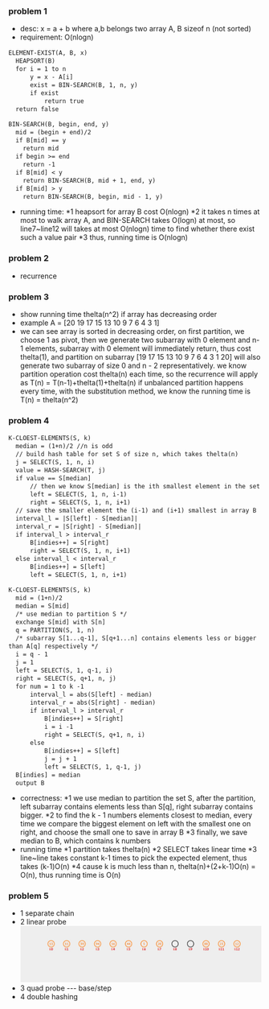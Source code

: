 ### problem 1
+ desc: x = a + b where a,b belongs two array A, B sizeof n (not sorted)
+ requirement: O(nlogn)
```
ELEMENT-EXIST(A, B, x)
  HEAPSORT(B)
  for i = 1 to n
      y = x - A[i]
      exist = BIN-SEARCH(B, 1, n, y)
      if exist
          return true
  return false
```
```
BIN-SEARCH(B, begin, end, y)
  mid = (begin + end)/2
  if B[mid] == y
    return mid
  if begin >= end
    return -1
  if B[mid] < y
    return BIN-SEARCH(B, mid + 1, end, y)
  if B[mid] > y
    return BIN-SEARCH(B, begin, mid - 1, y)
```
+ running time:
*1 heapsort for array B cost O(nlogn)
*2 it takes n times at most to walk array A, and BIN-SEARCH takes O(logn) at most, so line7~line12 will takes at most O(nlogn) time to find whether there exist such a value pair
*3 thus, running time is O(nlogn)

### problem 2
+ recurrence

### problem 3
+ show running time thelta(n^2) if array has decreasing order
+ example A = [20 19 17 15 13 10 9 7 6 4 3 1]
+ we can see array is sorted in decreasing order, on first partition, we choose 1 as pivot, then we generate two subarray with 0 element and n-1 elements, subarray with 0 element will immediately return, thus cost
thelta(1), and partition on subarray [19 17 15 13 10 9 7 6 4 3 1 20] will also generate two subarray of size 0 and n - 2 representatively. we know partition operation cost thelta(n) each time, so the recurrence will apply as T(n) = T(n-1)+thelta(1)+thelta(n) if unbalanced partition happens every time, with the substitution method, we know the running time is T(n) = thelta(n^2)

### problem 4
```
K-CLOEST-ELEMENTS(S, k)
  median = (1+n)/2 //n is odd
  // build hash table for set S of size n, which takes thelta(n)
  j = SELECT(S, 1, n, i)
  value = HASH-SEARCH(T, j)
  if value == S[median]
      // then we know S[median] is the ith smallest element in the set
      left = SELECT(S, 1, n, i-1)
      right = SELECT(S, 1, n, i+1)
  // save the smaller element the (i-1) and (i+1) smallest in array B
  interval_l = |S[left] - S[median]|
  interval_r = |S[right] - S[median]|
  if interval_l > interval_r
      B[indies++] = S[right]
      right = SELECT(S, 1, n, i+1)
  else interval_l < interval_r
      B[indies++] = S[left]
      left = SELECT(S, 1, n, i+1)
```
```
K-CLOEST-ELEMENTS(S, k)
  mid = (1+n)/2
  median = S[mid]
  /* use median to partition S */
  exchange S[mid] with S[n]
  q = PARTITION(S, 1, n)
  /* subarray S[1...q-1], S[q+1...n] contains elements less or bigger than A[q] respectively */
  i = q - 1
  j = 1
  left = SELECT(S, 1, q-1, i)
  right = SELECT(S, q+1, n, j)
  for num = 1 to k -1
      interval_l = abs(S[left] - median)
      interval_r = abs(S[right] - median)
      if interval_l > interval_r
          B[indies++] = S[right]
          i = i -1
          right = SELECT(S, q+1, n, i)
      else
          B[indies++] = S[left]
          j = j + 1
          left = SELECT(S, 1, q-1, j)
  B[indies] = median
  output B
```
+ correctness:
*1 we use median to partition the set S, after the partition, left subarray contains elements less
than S[q], right subarray contains bigger.
*2 to find the k - 1 numbers elements closest to median, every time we compare the biggest element
on left with the smallest one on right, and choose the small one to save in array B
*3 finally, we save median to B, which contains k numbers  
+ running time
*1 partition takes thelta(n)
*2 SELECT takes linear time
*3 line~line takes constant k-1 times to pick the expected element, thus takes (k-1)O(n)
*4 cause k is much less than n, thelta(n)+(2+k-1)O(n) = O(n), thus running time is O(n)

### problem 5
+ 1 separate chain
+ 2 linear probe
![](image/hash_linearprobing.jpg)
+ 3 quad probe --- base/step
+ 4 double hashing
